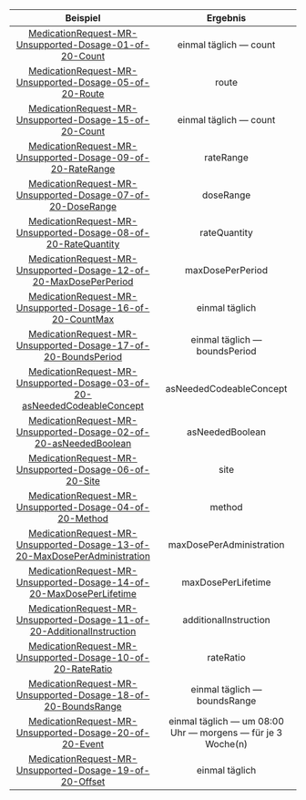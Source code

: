 | Beispiel | Ergebnis |
| :---: | :---:|
|[MedicationRequest-MR-Unsupported-Dosage-01-of-20-Count](./MedicationRequest-MR-Unsupported-Dosage-01-of-20-Count.html) | einmal täglich — count |
|[MedicationRequest-MR-Unsupported-Dosage-05-of-20-Route](./MedicationRequest-MR-Unsupported-Dosage-05-of-20-Route.html) | route |
|[MedicationRequest-MR-Unsupported-Dosage-15-of-20-Count](./MedicationRequest-MR-Unsupported-Dosage-15-of-20-Count.html) | einmal täglich — count |
|[MedicationRequest-MR-Unsupported-Dosage-09-of-20-RateRange](./MedicationRequest-MR-Unsupported-Dosage-09-of-20-RateRange.html) | rateRange |
|[MedicationRequest-MR-Unsupported-Dosage-07-of-20-DoseRange](./MedicationRequest-MR-Unsupported-Dosage-07-of-20-DoseRange.html) | doseRange |
|[MedicationRequest-MR-Unsupported-Dosage-08-of-20-RateQuantity](./MedicationRequest-MR-Unsupported-Dosage-08-of-20-RateQuantity.html) | rateQuantity |
|[MedicationRequest-MR-Unsupported-Dosage-12-of-20-MaxDosePerPeriod](./MedicationRequest-MR-Unsupported-Dosage-12-of-20-MaxDosePerPeriod.html) | maxDosePerPeriod |
|[MedicationRequest-MR-Unsupported-Dosage-16-of-20-CountMax](./MedicationRequest-MR-Unsupported-Dosage-16-of-20-CountMax.html) | einmal täglich |
|[MedicationRequest-MR-Unsupported-Dosage-17-of-20-BoundsPeriod](./MedicationRequest-MR-Unsupported-Dosage-17-of-20-BoundsPeriod.html) | einmal täglich — boundsPeriod |
|[MedicationRequest-MR-Unsupported-Dosage-03-of-20-asNeededCodeableConcept](./MedicationRequest-MR-Unsupported-Dosage-03-of-20-asNeededCodeableConcept.html) | asNeededCodeableConcept |
|[MedicationRequest-MR-Unsupported-Dosage-02-of-20-asNeededBoolean](./MedicationRequest-MR-Unsupported-Dosage-02-of-20-asNeededBoolean.html) | asNeededBoolean |
|[MedicationRequest-MR-Unsupported-Dosage-06-of-20-Site](./MedicationRequest-MR-Unsupported-Dosage-06-of-20-Site.html) | site |
|[MedicationRequest-MR-Unsupported-Dosage-04-of-20-Method](./MedicationRequest-MR-Unsupported-Dosage-04-of-20-Method.html) | method |
|[MedicationRequest-MR-Unsupported-Dosage-13-of-20-MaxDosePerAdministration](./MedicationRequest-MR-Unsupported-Dosage-13-of-20-MaxDosePerAdministration.html) | maxDosePerAdministration |
|[MedicationRequest-MR-Unsupported-Dosage-14-of-20-MaxDosePerLifetime](./MedicationRequest-MR-Unsupported-Dosage-14-of-20-MaxDosePerLifetime.html) | maxDosePerLifetime |
|[MedicationRequest-MR-Unsupported-Dosage-11-of-20-AdditionalInstruction](./MedicationRequest-MR-Unsupported-Dosage-11-of-20-AdditionalInstruction.html) | additionalInstruction |
|[MedicationRequest-MR-Unsupported-Dosage-10-of-20-RateRatio](./MedicationRequest-MR-Unsupported-Dosage-10-of-20-RateRatio.html) | rateRatio |
|[MedicationRequest-MR-Unsupported-Dosage-18-of-20-BoundsRange](./MedicationRequest-MR-Unsupported-Dosage-18-of-20-BoundsRange.html) | einmal täglich — boundsRange |
|[MedicationRequest-MR-Unsupported-Dosage-20-of-20-Event](./MedicationRequest-MR-Unsupported-Dosage-20-of-20-Event.html) | einmal täglich — um 08:00 Uhr — morgens — für je 3 Woche(n) |
|[MedicationRequest-MR-Unsupported-Dosage-19-of-20-Offset](./MedicationRequest-MR-Unsupported-Dosage-19-of-20-Offset.html) | einmal täglich |